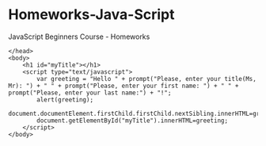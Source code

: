 Homeworks-Java-Script
=====================

JavaScript Beginners Course - Homeworks
<!DOCTYPE html>
<html>
	<head>
		<title>Hello world!</title>
		<meta http-equiv="content-type" content="text/html; charset=utf-8">
		
	</head>
	<body>
		<h1 id="myTitle"></h1>
		<script type="text/javascript">
			var greeting = "Hello " + prompt("Please, enter your title(Ms, Mr): ") + " " + prompt("Please, enter your first name: ") + " " + prompt("Please, enter your last name:") + "!";
			alert(greeting);
			document.documentElement.firstChild.firstChild.nextSibling.innerHTML=greeting;
			document.getElementById("myTitle").innerHTML=greeting;
		</script>
	</body>
</html>
